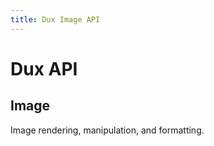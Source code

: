 ```yaml
---
title: Dux Image API
---
```


# Dux API #

## Image ##

Image rendering, manipulation, and formatting.
